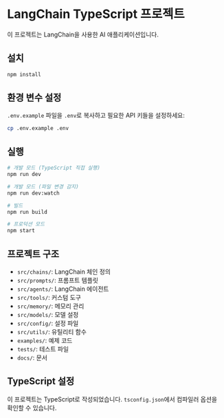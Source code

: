 # LangChain TypeScript 프로젝트

이 프로젝트는 LangChain을 사용한 AI 애플리케이션입니다.

## 설치

```bash
npm install
```

## 환경 변수 설정

`.env.example` 파일을 `.env`로 복사하고 필요한 API 키들을 설정하세요:

```bash
cp .env.example .env
```

## 실행

```bash
# 개발 모드 (TypeScript 직접 실행)
npm run dev

# 개발 모드 (파일 변경 감지)
npm run dev:watch

# 빌드
npm run build

# 프로덕션 모드
npm start
```

## 프로젝트 구조

- `src/chains/`: LangChain 체인 정의
- `src/prompts/`: 프롬프트 템플릿
- `src/agents/`: LangChain 에이전트
- `src/tools/`: 커스텀 도구
- `src/memory/`: 메모리 관리
- `src/models/`: 모델 설정
- `src/config/`: 설정 파일
- `src/utils/`: 유틸리티 함수
- `examples/`: 예제 코드
- `tests/`: 테스트 파일
- `docs/`: 문서

## TypeScript 설정

이 프로젝트는 TypeScript로 작성되었습니다. `tsconfig.json`에서 컴파일러 옵션을 확인할 수 있습니다. 